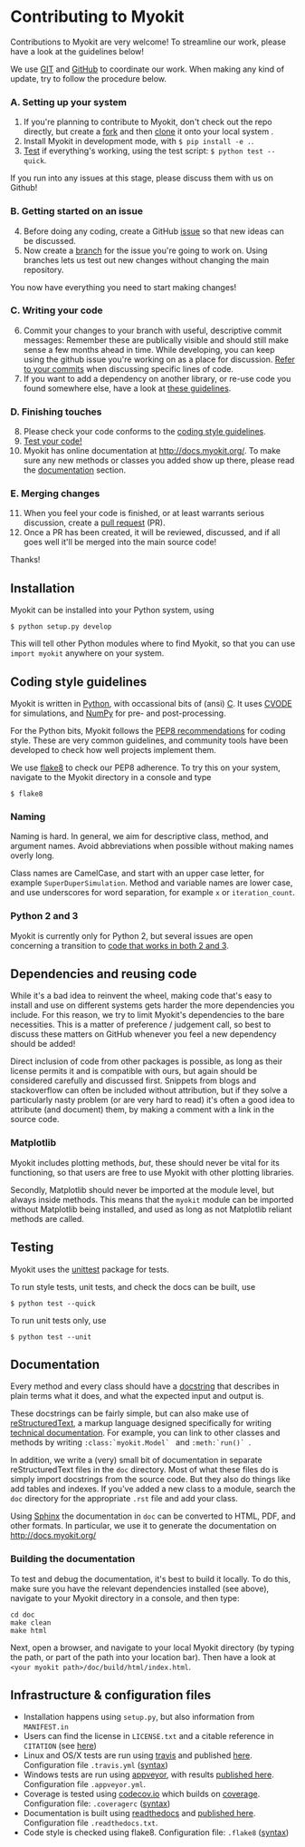 # Contributing to Myokit

Contributions to Myokit are very welcome! To streamline our work, please have a look at the guidelines below!

We use [GIT](https://en.wikipedia.org/wiki/Git) and [GitHub](https://en.wikipedia.org/wiki/GitHub) to coordinate our work. When making any kind of update, try to follow the procedure below.

### A. Setting up your system

1. If you're planning to contribute to Myokit, don't check out the repo directly, but create a [fork](https://help.github.com/articles/fork-a-repo/) and then [clone](https://help.github.com/articles/cloning-a-repository/) it onto your local system .
2. Install Myokit in development mode, with `$ pip install -e .`.
3. [Test](#testing) if everything's working, using the test script: `$ python test --quick`.

If you run into any issues at this stage, please discuss them with us on Github!

### B. Getting started on an issue

4. Before doing any coding, create a GitHub [issue](https://guides.github.com/features/issues/) so that new ideas can be discussed.
5. Now create a [branch](https://help.github.com/articles/creating-and-deleting-branches-within-your-repository/) for the issue you're going to work on. Using branches lets us test out new changes without changing the main repository.

You now have everything you need to start making changes!

### C. Writing your code

6. Commit your changes to your branch with useful, descriptive commit messages: Remember these are publically visible and should still make sense a few months ahead in time. While developing, you can keep using the github issue you're working on as a place for discussion. [Refer to your commits](https://stackoverflow.com/questions/8910271/how-can-i-reference-a-commit-in-an-issue-comment-on-github) when discussing specific lines of code.
7. If you want to add a dependency on another library, or re-use code you found somewhere else, have a look at [these guidelines](#dependencies-and-reusing-code).

### D. Finishing touches

8. Please check your code conforms to the [coding style guidelines](#coding-style-guidelines).
9. [Test your code!](#testing)
10. Myokit has online documentation at http://docs.myokit.org/. To make sure any new methods or classes you added show up there, please read the [documentation](#documentation) section.

### E. Merging changes

11. When you feel your code is finished, or at least warrants serious discussion, create a [pull request](https://help.github.com/articles/about-pull-requests/) (PR).
12. Once a PR has been created, it will be reviewed, discussed, and if all goes well it'll be merged into the main source code!

Thanks!





## Installation

Myokit can be installed into your Python system, using

```
$ python setup.py develop
```

This will tell other Python modules where to find Myokit, so that you can use `import myokit` anywhere on your system.






## Coding style guidelines

Myokit is written in [Python](https://en.wikipedia.org/wiki/Python_(programming_language)), with occassional bits of (ansi) [C](https://en.wikipedia.org/wiki/ANSI_C). It uses [CVODE](https://computation.llnl.gov/projects/sundials/cvode) for simulations, and [NumPy](https://en.wikipedia.org/wiki/NumPy) for pre- and post-processing.

For the Python bits, Myokit follows the [PEP8 recommendations](https://www.python.org/dev/peps/pep-0008/) for coding style. These are very common guidelines, and community tools have been developed to check how well projects implement them.

We use [flake8](http://flake8.pycqa.org/en/latest/) to check our PEP8 adherence. To try this on your system, navigate to the Myokit directory in a console and type

```
$ flake8
```

### Naming

Naming is hard. In general, we aim for descriptive class, method, and argument names. Avoid abbreviations when possible without making names overly long.

Class names are CamelCase, and start with an upper case letter, for example `SuperDuperSimulation`. Method and variable names are lower case, and use underscores for word separation, for example `x` or `iteration_count`.

### Python 2 and 3

Myokit is currently only for Python 2, but several issues are open concerning a transition to [code that works in both 2 and 3](http://python-future.org/compatible_idioms.html).






## Dependencies and reusing code

While it's a bad idea to reinvent the wheel, making code that's easy to install and use on different systems gets harder the more dependencies you include. For this reason, we try to limit Myokit's dependencies to the bare necessities. This is a matter of preference / judgement call, so best to discuss these matters on GitHub whenever you feel a new dependency should be added!

Direct inclusion of code from other packages is possible, as long as their license permits it and is compatible with ours, but again should be considered carefully and discussed first. Snippets from blogs and stackoverflow can often be included without attribution, but if they solve a particularly nasty problem (or are very hard to read) it's often a good idea to attribute (and document) them, by making a comment with a link in the source code.

### Matplotlib

Myokit includes plotting methods, _but_, these should never be vital for its functioning, so that users are free to use Myokit with other plotting libraries.

Secondly, Matplotlib should never be imported at the module level, but always inside methods. This means that the `myokit` module can be imported without Matplotlib being installed, and used as long as not Matplotlib reliant methods are called.






## Testing

Myokit uses the [unittest](https://docs.python.org/3.3/library/unittest.html) package for tests.

To run style tests, unit tests, and check the docs can be built, use

```
$ python test --quick
```

To run unit tests only, use

```
$ python test --unit
```




## Documentation

Every method and every class should have a [docstring](https://www.python.org/dev/peps/pep-0257/) that describes in plain terms what it does, and what the expected input and output is.

These docstrings can be fairly simple, but can also make use of [reStructuredText](http://docutils.sourceforge.net/docs/user/rst/quickref.html), a markup language designed specifically for writing [technical documentation](https://en.wikipedia.org/wiki/ReStructuredText). For example, you can link to other classes and methods by writing ```:class:`myokit.Model` ``` and  ```:meth:`run()` ```.

In addition, we write a (very) small bit of documentation in separate reStructuredText files in the `doc` directory. Most of what these files do is simply import docstrings from the source code. But they also do things like add tables and indexes. If you've added a new class to a module, search the `doc` directory for the appropriate `.rst` file and add your class.

Using [Sphinx](http://www.sphinx-doc.org/en/stable/) the documentation in `doc` can be converted to HTML, PDF, and other formats. In particular, we use it to generate the documentation on http://docs.myokit.org/

### Building the documentation

To test and debug the documentation, it's best to build it locally. To do this, make sure you have the relevant dependencies installed (see above), navigate to your Myokit directory in a console, and then type:

```
cd doc
make clean
make html
```

Next, open a browser, and navigate to your local Myokit directory (by typing the path, or part of the path into your location bar). Then have a look at `<your myokit path>/doc/build/html/index.html`.



## Infrastructure & configuration files

- Installation happens using `setup.py`, but also information from `MANIFEST.in`
- Users can find the license in `LICENSE.txt` and a citable reference in `CITATION` (see [here](https://www.software.ac.uk/blog/2016-10-06-encouraging-citation-software-introducing-citation-files))
- Linux and OS/X tests are run using [travis](https://travis-ci.com/) and published [here](https://travis-ci.org/MichaelClerx/myokit). Configuration file `.travis.yml` ([syntax](https://docs.travis-ci.com/))
- Windows tests are run using [appveyor](http://appveyor.com/), with results [published here](https://ci.appveyor.com/project/MichaelClerx/myokit). Configuration file `.appveyor.yml`. 
- Coverage is tested using [codecov.io](https://docs.codecov.io/docs) which builds on [coverage](https://coverage.readthedocs.io/). Configuration file: `.coveragerc` ([syntax](https://coverage.readthedocs.io/en/latest/config.html))
- Documentation is built using [readthedocs](readthedocs.org) and [published here](https://myokit.readthedocs.io/). Configuration file `.readthedocs.txt`.
- Code style is checked using flake8. Configuration file: `.flake8` ([syntax](http://flake8.pycqa.org/en/latest/user/configuration.html))
